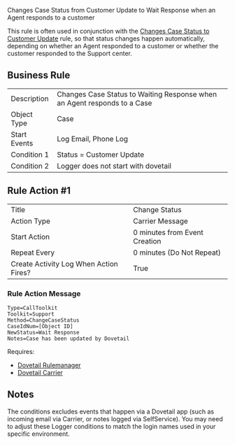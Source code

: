 Changes Case Status from Customer Update to Wait Response when an Agent responds to a customer

This rule is often used in conjunction with the [Changes Case Status to Customer Update](https://github.com/gsherman/BusinessRuleRecipes/wiki/Changes-Case-Status-to-Customer-Update) rule, so that status changes happen automatically, depending on whether an Agent responded to a customer or whether the customer responded to the Support center. 

## Business Rule

|  |  |
| ------------- | ------------- |
| Description  | Changes Case Status to Waiting Response when an Agent responds to a Case  |
| Object Type  | Case  |
| Start Events| Log Email, Phone Log
| Condition 1 | Status = Customer Update
| Condition 2 |Logger does not start with dovetail

## Rule Action #1
|  |  |
| ------------- | ------------- |
| Title	| Change Status
| Action Type	| Carrier Message
| Start Action	| 0 minutes from Event Creation
| Repeat Every	| 0 minutes (Do Not Repeat)
| Create Activity Log When Action Fires?	| True

### Rule Action Message	
```
Type=CallToolkit
Toolkit=Support
Method=ChangeCaseStatus
CaseIdNum=[Object ID]
NewStatus=Wait Response
Notes=Case has been updated by Dovetail
```
Requires:
* [Dovetail Rulemanager](https://support.dovetailsoftware.com/selfservice/products/show/RuleManager)
* [Dovetail Carrier](https://support.dovetailsoftware.com/selfservice/products/show/Dovetail%20Carrier)

## Notes
The conditions excludes events that happen via a Dovetail app (such as incoming email via Carrier, or notes logged via SelfService). You may need to adjust these Logger conditions to match the login names used in your specific environment. 


